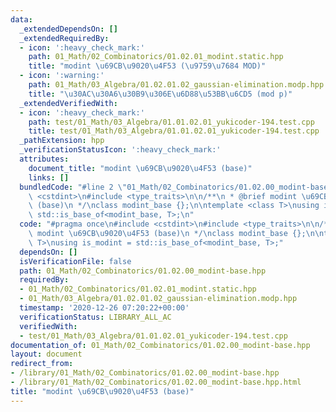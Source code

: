 ```yaml
---
data:
  _extendedDependsOn: []
  _extendedRequiredBy:
  - icon: ':heavy_check_mark:'
    path: 01_Math/02_Combinatorics/01.02.01_modint.static.hpp
    title: "modint \u69CB\u9020\u4F53 (\u9759\u7684 MOD)"
  - icon: ':warning:'
    path: 01_Math/03_Algebra/01.02.01.02_gaussian-elimination.modp.hpp
    title: "\u30AC\u30A6\u30B9\u306E\u6D88\u53BB\u6CD5 (mod p)"
  _extendedVerifiedWith:
  - icon: ':heavy_check_mark:'
    path: test/01_Math/03_Algebra/01.01.02.01_yukicoder-194.test.cpp
    title: test/01_Math/03_Algebra/01.01.02.01_yukicoder-194.test.cpp
  _pathExtension: hpp
  _verificationStatusIcon: ':heavy_check_mark:'
  attributes:
    document_title: "modint \u69CB\u9020\u4F53 (base)"
    links: []
  bundledCode: "#line 2 \"01_Math/02_Combinatorics/01.02.00_modint-base.hpp\"\n#include\
    \ <cstdint>\n#include <type_traits>\n\n/**\n * @brief modint \u69CB\u9020\u4F53\
    \ (base)\n */\nclass modint_base {};\n\ntemplate <class T>\nusing is_modint =\
    \ std::is_base_of<modint_base, T>;\n"
  code: "#pragma once\n#include <cstdint>\n#include <type_traits>\n\n/**\n * @brief\
    \ modint \u69CB\u9020\u4F53 (base)\n */\nclass modint_base {};\n\ntemplate <class\
    \ T>\nusing is_modint = std::is_base_of<modint_base, T>;"
  dependsOn: []
  isVerificationFile: false
  path: 01_Math/02_Combinatorics/01.02.00_modint-base.hpp
  requiredBy:
  - 01_Math/02_Combinatorics/01.02.01_modint.static.hpp
  - 01_Math/03_Algebra/01.02.01.02_gaussian-elimination.modp.hpp
  timestamp: '2020-12-26 07:20:22+00:00'
  verificationStatus: LIBRARY_ALL_AC
  verifiedWith:
  - test/01_Math/03_Algebra/01.01.02.01_yukicoder-194.test.cpp
documentation_of: 01_Math/02_Combinatorics/01.02.00_modint-base.hpp
layout: document
redirect_from:
- /library/01_Math/02_Combinatorics/01.02.00_modint-base.hpp
- /library/01_Math/02_Combinatorics/01.02.00_modint-base.hpp.html
title: "modint \u69CB\u9020\u4F53 (base)"
---
```


